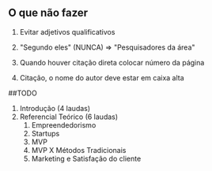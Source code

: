 ## O que não fazer

1. Evitar adjetivos qualificativos

2. "Segundo eles" (NUNCA) => "Pesquisadores da área"

3. Quando houver citação direta colocar número da página

4. Citação, o nome do autor deve estar em caixa alta

##TODO

1. Introdução (4 laudas)
2. Referencial Teórico (6 laudas)
	1. Empreendedorismo
	2. Startups
	3. MVP
	4. MVP X Métodos Tradicionais
	5. Marketing e Satisfação do cliente